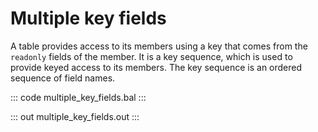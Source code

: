 # Multiple key fields

A table provides access to its members using a key that comes from the `readonly` fields of the member. It is a key sequence, which is used to provide keyed access to its members. The key sequence is an ordered sequence of field names.

::: code multiple_key_fields.bal :::

::: out multiple_key_fields.out :::
